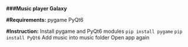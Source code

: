 **###Music player Galaxy**

**#Requirements:**
pygame
PyQt6

**#Instruction:**
Install pygame and PyQt6 modules
```pip install pygame```
```pip install PyQt6```
Add music into music folder
Open app again
